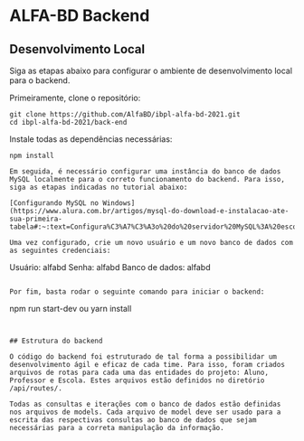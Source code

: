 # ALFA-BD Backend

## Desenvolvimento Local

Siga as etapas abaixo para configurar o ambiente de desenvolvimento local para o backend.

Primeiramente, clone o repositório:

```
git clone https://github.com/AlfaBD/ibpl-alfa-bd-2021.git
cd ibpl-alfa-bd-2021/back-end
```

Instale todas as dependências necessárias:

```
npm install

Em seguida, é necessário configurar uma instância do banco de dados MySQL localmente para o correto funcionamento do backend. Para isso, siga as etapas indicadas no tutorial abaixo:

[Configurando MySQL no Windows](https://www.alura.com.br/artigos/mysql-do-download-e-instalacao-ate-sua-primeira-tabela#:~:text=Configura%C3%A7%C3%A3o%20do%20servidor%20MySQL%3A%20escolha,em%20um%20servidor%20de%20produ%C3%A7%C3%A3o.)

Uma vez configurado, crie um novo usuário e um novo banco de dados com as seguintes credenciais:

```

Usuário: alfabd
Senha: alfabd
Banco de dados: alfabd

```

Por fim, basta rodar o seguinte comando para iniciar o backend:

```

npm run start-dev
ou
yarn install

```


## Estrutura do backend

O código do backend foi estruturado de tal forma a possibilidar um desenvolvimento ágil e eficaz de cada time. Para isso, foram criados arquivos de rotas para cada uma das entidades do projeto: Aluno, Professor e Escola. Estes arquivos estão definidos no diretório /api/routes/.

Todas as consultas e iterações com o banco de dados estão definidas nos arquivos de models. Cada arquivo de model deve ser usado para a escrita das respectivas consultas ao banco de dados que sejam necessárias para a correta manipulação da informação.
```
